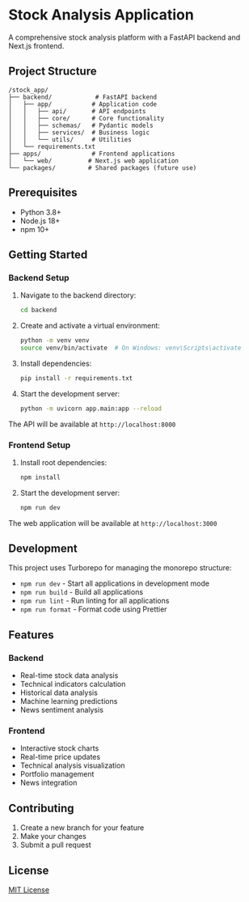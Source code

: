 # Stock Analysis Application

A comprehensive stock analysis platform with a FastAPI backend and Next.js frontend.

## Project Structure

```
/stock_app/
├── backend/            # FastAPI backend
│   ├── app/           # Application code
│   │   ├── api/       # API endpoints
│   │   ├── core/      # Core functionality
│   │   ├── schemas/   # Pydantic models
│   │   ├── services/  # Business logic
│   │   └── utils/     # Utilities
│   └── requirements.txt
├── apps/              # Frontend applications
│   └── web/          # Next.js web application
└── packages/         # Shared packages (future use)
```

## Prerequisites

- Python 3.8+
- Node.js 18+
- npm 10+

## Getting Started

### Backend Setup

1. Navigate to the backend directory:
   ```bash
   cd backend
   ```

2. Create and activate a virtual environment:
   ```bash
   python -m venv venv
   source venv/bin/activate  # On Windows: venv\Scripts\activate
   ```

3. Install dependencies:
   ```bash
   pip install -r requirements.txt
   ```

4. Start the development server:
   ```bash
   python -m uvicorn app.main:app --reload
   ```

The API will be available at `http://localhost:8000`

### Frontend Setup

1. Install root dependencies:
   ```bash
   npm install
   ```

2. Start the development server:
   ```bash
   npm run dev
   ```

The web application will be available at `http://localhost:3000`

## Development

This project uses Turborepo for managing the monorepo structure:

- `npm run dev` - Start all applications in development mode
- `npm run build` - Build all applications
- `npm run lint` - Run linting for all applications
- `npm run format` - Format code using Prettier

## Features

### Backend
- Real-time stock data analysis
- Technical indicators calculation
- Historical data analysis
- Machine learning predictions
- News sentiment analysis

### Frontend
- Interactive stock charts
- Real-time price updates
- Technical analysis visualization
- Portfolio management
- News integration

## Contributing

1. Create a new branch for your feature
2. Make your changes
3. Submit a pull request

## License

[MIT License](LICENSE)

